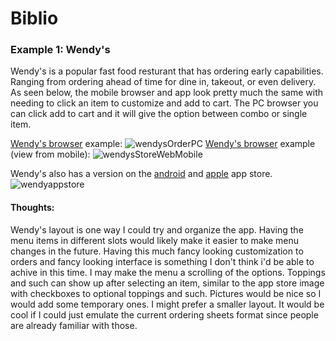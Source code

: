# Biblio

### Example 1: Wendy's

Wendy's is a popular fast food resturant that has ordering early capabilities. Ranging from ordering ahead of time for dine in, takeout, or even delivery.
As seen below, the mobile browser and app look pretty much the same with needing to click an item to customize and add to cart. The PC browser you can click add to cart and it will give the option between combo or single item.

[Wendy's browser][1] example:
![wendysOrderPC](https://github.com/Hanover-CS/HC24-Luuk-Crawford-Senior-Project/assets/32851596/c66e8ef7-ba24-4c58-b5c0-6485cb900e8d)
[Wendy's browser][1] example (view from mobile):
![wendysStoreWebMobile](https://github.com/Hanover-CS/HC24-Luuk-Crawford-Senior-Project/assets/32851596/2c80eb13-3fe6-4da7-85f0-2dbb5049ad71)

Wendy's also has a version on the [android][2] and [apple][3] app store.
![wendyappstore](https://github.com/Hanover-CS/HC24-Luuk-Crawford-Senior-Project/assets/32851596/67cf3bfd-43c7-40b5-a942-7f0cfe5f7462)

#### Thoughts:
  Wendy's layout is one way I could try and organize the app. Having the menu items in different slots would likely make it easier to make menu changes in the future. Having this much fancy looking customization to orders and fancy looking interface is something I don't think i'd be able to achive in this time. I may make the menu a scrolling of the options. Toppings and such can show up after selecting an item, similar to the app store image with checkboxes to optional toppings and such. Pictures would be nice so I would add some temporary ones. I might prefer a smaller layout. It would be cool if I could just emulate the current ordering sheets format since people are already familiar with those.


[1]: https://order.wendys.com/categories?site=menu&lang=en_US
[2]: https://play.google.com/store/apps/details?id=com.wendys.nutritiontool
[3]: https://apps.apple.com/us/app/wendys/id540518599
